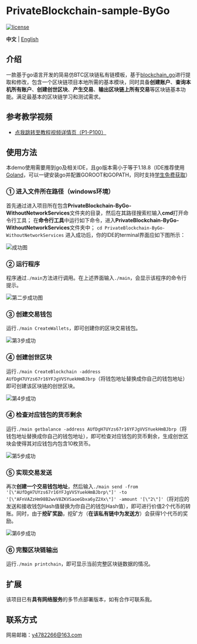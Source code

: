 # PrivateBlockchain-sample-ByGo
[![license](https://img.shields.io/github/license/pure-admin/vue-pure-admin.svg)](LICENSE)

**中文** | [English](./README.en-US.md)
## 介绍
一款基于go语言开发的简易仿BTC区块链私有链模板，基于[blockchain_go](https://github.com/Jeiwan/blockchain_go "一个纯go语言编写的blockchain公链项目")进行提取和修改，包含一个区块链项目本地所需的基本模块，同时具备**创建账户**、**查询本机所有账户**、**创建创世区块**、**产生交易**、**输出区块链上所有交易**等区块链基本功能。满足最基本的区块链学习和测试需求。
## 参考教学视频
- [点我跳转至教程视频详情页（P1-P100）](https://www.bilibili.com/video/BV15T4y1B7TW/?vd_source=7ac88985bb2e529383ca0a4c99f675aa "区块链实战 | 基于Golang公链开发实战")
## 使用方法
本demo使用需要用到go及相关IDE，且go版本需小于等于1.18.8（IDE推荐使用[Goland](https://www.jetbrains.com/go/ "GoLand by JetBrains: More than just a Go IDE")，可以一键安装go并配置GOROOT和GOPATH，同时支持[学生免费获取](https://www.jetbrains.com/shop/eform/students "JetBrains Products for Learning")）
### ① 进入文件所在路径（windows环境）
首先通过进入项目所在包含**PrivateBlockchain-ByGo-WithoutNetworkServices**文件夹的目录，然后在其路径搜索栏输入**cmd**打开命令行工具；
在**命令行工具**中运行如下命令，进入**PrivateBlockchain-ByGo-WithoutNetworkServices**文件夹中；
`cd PrivateBlockchain-ByGo-WithoutNetworkServices`
进入成功后，你的IDE的terminal界面应如下图所示：

![成功图](https://raw.githubusercontent.com/HelloHaoWu/PrivateBlockchain-sample-ByGo/main/PrivateBlockchain-ByGo-WithoutNetworkServices/Images/%E8%BF%9B%E5%85%A5%E5%90%8E%E7%9A%84cmd%E7%8A%B6%E6%80%81.png)
### ② 运行程序
程序通过`./main`方法进行调用。在上述界面输入`./main`，会显示该程序的命令行提示。

![第二步成功图](https://raw.githubusercontent.com/HelloHaoWu/PrivateBlockchain-sample-ByGo/main/PrivateBlockchain-ByGo-WithoutNetworkServices/Images/%E8%BF%90%E8%A1%8Cmain%E5%90%8E%E7%8A%B6%E6%80%81.png)
### ③ 创建交易钱包
运行`./main CreateWallets`，即可创建你的区块交易钱包。

![第3步成功](https://raw.githubusercontent.com/HelloHaoWu/PrivateBlockchain-sample-ByGo/main/PrivateBlockchain-ByGo-WithoutNetworkServices/Images/%E5%88%9B%E5%BB%BAwallet.png)
### ④ 创建创世区块
运行`./main CreateBlockchain -address AUfDgH7UYzs67r16YFJgVVSYuekHmBJbrp`（将钱包地址替换成你自己的钱包地址）即可创建该区块链的创世区块。

![第4步成功](https://raw.githubusercontent.com/HelloHaoWu/PrivateBlockchain-sample-ByGo/main/PrivateBlockchain-ByGo-WithoutNetworkServices/Images/%E5%88%9B%E5%BB%BA%E5%88%9B%E4%B8%96%E5%8C%BA%E5%9D%97.png)
### ④ 检查对应钱包的货币剩余
运行`./main getbalance -address AUfDgH7UYzs67r16YFJgVVSYuekHmBJbrp`（将钱包地址替换成你自己的钱包地址），即可检查对应钱包的货币剩余，生成创世区块会使得其对应钱包内包含10枚货币。

![第5步成功](https://raw.githubusercontent.com/HelloHaoWu/PrivateBlockchain-sample-ByGo/main/PrivateBlockchain-ByGo-WithoutNetworkServices/Images/%E8%BE%93%E5%87%BA%E8%B4%A7%E5%B8%81.png)
### ⑤ 实现交易发送
再次**创建一个交易钱包地址**，然后输入`./main send -from '[\"AUfDgH7UYzs67r16YFJgVVSYuekHmBJbrp\"]' -to '[\"AFnVAZzHm98B2wvV8ZKVSaoeGbxa6yZ2Xx\"]' -amount '[\"2\"]'`（将对应的发送和接收钱包Hash值替换为你自己的钱包Hash值），即可进行价值2个代币的转账。同时，由于**挖矿奖励**，挖矿方（**在该私有链中为发送方**）会获得1个代币的奖励。

![第6步成功](https://github.com/HelloHaoWu/PrivateBlockchain-sample-ByGo/blob/main/PrivateBlockchain-ByGo-WithoutNetworkServices/Images/%E5%8F%91%E9%80%81%E6%88%90%E5%8A%9F.png)
### ⑥ 完整区块链输出
运行`./main printchain`，即可显示当前完整区块链数据的情况。
## 扩展
该项目已有**具有网络服务**的多节点部署版本，如有合作可联系我。
## 联系方式
网易邮箱：y4782266@163.com
